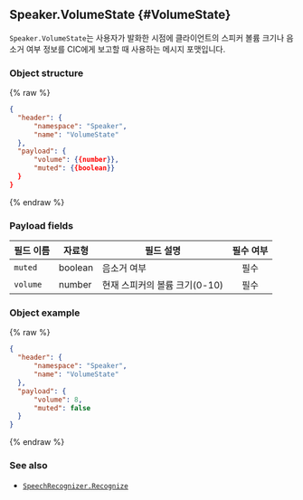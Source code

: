 ## Speaker.VolumeState {#VolumeState}
`Speaker.VolumeState`는 사용자가 발화한 시점에 클라이언트의 스피커 볼륨 크기나 음소거 여부 정보를 CIC에게 보고할 때 사용하는 메시지 포맷입니다.

### Object structure
{% raw %}
```json
{
  "header": {
      "namespace": "Speaker",
      "name": "VolumeState"
  },
  "payload": {
      "volume": {{number}},
      "muted": {{boolean}}
  }
}
```
{% endraw %}

### Payload fields

| 필드 이름       | 자료형    | 필드 설명                     | 필수 여부 |
|---------------|---------|-----------------------------|:---------:|
| `muted`         | boolean | 음소거 여부                    | 필수     |
| `volume`        | number  | 현재 스피커의 볼륨 크기(0-10)     | 필수     |

### Object example
{% raw %}
```json
{
  "header": {
      "namespace": "Speaker",
      "name": "VolumeState"
  },
  "payload": {
      "volume": 8,
      "muted": false
  }
}
```
{% endraw %}

### See also
* [`SpeechRecognizer.Recognize`](/Develop/References/MessageInterfaces/SpeechRecognizer.md#Recognize)
